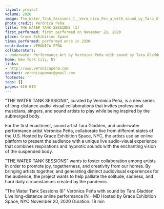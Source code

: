 ```yaml
---
layout: project
volume: 2020
image: The_Water_Tank_Sessions_I__Vero_nica_Pen_a_with_sound_by_Tara_Gladden_2020.jpg
photo_credit: Verónica Peña
title: THE WATER TANK SESSIONS (I)
first_performed: first performed on November 20, 2020
place: Grace Exhibition Space
times_performed: performed once in 2020
contributor: VERÓNICA PEÑA
collaborators:
- Underwater Performance Art by Verónica Peña with sound by Tara Gladden
home: New York City, NY
links:
- http://www.veronicapena.com
contact: veronicapemar@gmail.com
footnote: ''
tags: []
pages: 618-619
---
```



"THE WATER TANK SESSIONS", curated by Verónica Peña, is a new series of long-distance audio-visual collaborations that invites professional musicians, singers, and sound artists to play while being inspired by the submerged body.

For the first enactment, sound artist Tara Gladden, and underwater performance artist Verónica Peña, collaborate live from different states of the U.S. Hosted by Grace Exhibition Space, NYC, the artists use an online platform to present the audience with a unique live audio-visual experience that combines respirations and hypnotic sounds with the enchanting vision of the suspended body.

"THE WATER TANK SESSIONS" wants to foster collaboration among artists in order to promote joy, togetherness, and creativity from our homes. By bringing artists together, and generating distinct audiovisual experiences for the audience, the project wants to help palliate the solitude, sadness, and hard daily circumstances created by the pandemic.

"The Water Tank Sessions (I)"
Verónica Peña with sound by Tara Gladden
Live long-distance online performance IN - MD
Hosted by Grace Exhibition Space, NYC
November 20, 2020
Duration: 18 min
